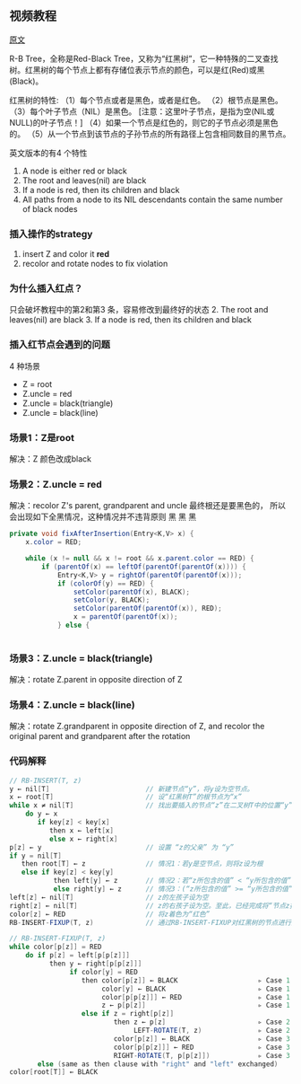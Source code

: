 ## 视频教程

[原文](https://www.youtube.com/watch?v=A3JZinzkMpk&t=0s)

 R-B Tree，全称是Red-Black Tree，又称为“红黑树”，它一种特殊的二叉查找树。红黑树的每个节点上都有存储位表示节点的颜色，可以是红(Red)或黑(Black)。

红黑树的特性:
（1）每个节点或者是黑色，或者是红色。
（2）根节点是黑色。
（3）每个叶子节点（NIL）是黑色。 [注意：这里叶子节点，是指为空(NIL或NULL)的叶子节点！]
（4）如果一个节点是红色的，则它的子节点必须是黑色的。
（5）从一个节点到该节点的子孙节点的所有路径上包含相同数目的黑节点。

英文版本的有4 个特性

1. A node is either red or black
2. The root and leaves(nil) are black
3. If a node is red, then its children and black
4. All paths from a node to its NIL descendants contain the same number of black nodes

### 插入操作的strategy

1. insert Z and color it **red**
2. recolor and rotate nodes to fix violation

### 为什么插入红点？

只会破坏教程中的第2和第3 条，容易修改到最终好的状态
2. The root and leaves(nil) are black
3. If a node is red, then its children and black

### 插入红节点会遇到的问题

4 种场景
- Z = root
- Z.uncle = red
- Z.uncle = black(triangle)
- Z.uncle = black(line)

### 场景1：Z是root

解决：Z 颜色改成black

### 场景2：Z.uncle = red

解决：recolor Z's parent, grandparent and uncle
最终根还是要黑色的， 所以会出现如下全黑情况，这种情况并不违背原则
   黑
黑    黑

```java
private void fixAfterInsertion(Entry<K,V> x) {
    x.color = RED;

    while (x != null && x != root && x.parent.color == RED) {
        if (parentOf(x) == leftOf(parentOf(parentOf(x)))) {
            Entry<K,V> y = rightOf(parentOf(parentOf(x)));
            if (colorOf(y) == RED) {
                setColor(parentOf(x), BLACK);
                setColor(y, BLACK);
                setColor(parentOf(parentOf(x)), RED);
                x = parentOf(parentOf(x));
            } else {
   
```

### 场景3：Z.uncle = black(triangle)

解决：rotate Z.parent in opposite direction of Z

### 场景4：Z.uncle = black(line)

解决：rotate Z.grandparent in opposite direction of Z, and recolor the original parent and grandparent after the rotation

### 代码解释

```java
// RB-INSERT(T, z)  
y ← nil[T]                        // 新建节点“y”，将y设为空节点。
x ← root[T]                       // 设“红黑树T”的根节点为“x”
while x ≠ nil[T]                  // 找出要插入的节点“z”在二叉树T中的位置“y”
    do y ← x                      
       if key[z] < key[x]  
          then x ← left[x]  
          else x ← right[x]  
p[z] ← y                          // 设置 “z的父亲” 为 “y”
if y = nil[T]                     
   then root[T] ← z               // 情况1：若y是空节点，则将z设为根
   else if key[z] < key[y]        
           then left[y] ← z       // 情况2：若“z所包含的值” < “y所包含的值”，则将z设为“y的左孩子”
           else right[y] ← z      // 情况3：(“z所包含的值” >= “y所包含的值”)将z设为“y的右孩子” 
left[z] ← nil[T]                  // z的左孩子设为空
right[z] ← nil[T]                 // z的右孩子设为空。至此，已经完成将“节点z插入到二叉树”中了。
color[z] ← RED                    // 将z着色为“红色”
RB-INSERT-FIXUP(T, z)             // 通过RB-INSERT-FIXUP对红黑树的节点进行颜色修改以及旋转，让树T仍然是一颗红黑树

// RB-INSERT-FIXUP(T, z)
while color[p[z]] = RED                                                  // 若“当前节点(z)的父节点是红色”，则进行以下处理。
    do if p[z] = left[p[p[z]]]                                           // 若“z的父节点”是“z的祖父节点的左孩子”，则进行以下处理。
          then y ← right[p[p[z]]]                                        // 将y设置为“z的叔叔节点(z的祖父节点的右孩子)”
               if color[y] = RED                                         // Case 1条件：叔叔是红色
                  then color[p[z]] ← BLACK                    ▹ Case 1   //  (01) 将“父节点”设为黑色。
                       color[y] ← BLACK                       ▹ Case 1   //  (02) 将“叔叔节点”设为黑色。
                       color[p[p[z]]] ← RED                   ▹ Case 1   //  (03) 将“祖父节点”设为“红色”。
                       z ← p[p[z]]                            ▹ Case 1   //  (04) 将“祖父节点”设为“当前节点”(红色节点)
                  else if z = right[p[z]]                                // Case 2条件：叔叔是黑色，且当前节点是右孩子
                          then z ← p[z]                       ▹ Case 2   //  (01) 将“父节点”作为“新的当前节点”。
                               LEFT-ROTATE(T, z)              ▹ Case 2   //  (02) 以“新的当前节点”为支点进行左旋。
                          color[p[z]] ← BLACK                 ▹ Case 3   // Case 3条件：叔叔是黑色，且当前节点是左孩子。(01) 将“父节点”设为“黑色”。
                          color[p[p[z]]] ← RED                ▹ Case 3   //  (02) 将“祖父节点”设为“红色”。
                          RIGHT-ROTATE(T, p[p[z]])            ▹ Case 3   //  (03) 以“祖父节点”为支点进行右旋。
       else (same as then clause with "right" and "left" exchanged)      // 若“z的父节点”是“z的祖父节点的右孩子”，将上面的操作中“right”和“left”交换位置，然后依次执行。
color[root[T]] ← BLACK
```

